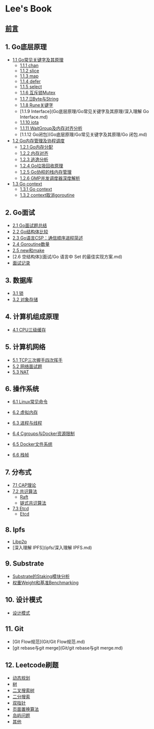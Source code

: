 

# Lee's Book

## [前言](README.md)

## 1. Go底层原理

- [1.1 Go常见关键字及其原理]()
    - [1.1.1 chan](Go底层原理/Go常见关键字及其原理/chan.md)
    - [1.1.2 slice](Go底层原理/Go常见关键字及其原理/slice.md)
    - [1.1.3 map](Go底层原理/Go常见关键字及其原理/map.md)
    - [1.1.4 defer](Go底层原理/Go常见关键字及其原理/defer.md)
    - [1.1.5 select](Go底层原理/Go常见关键字及其原理/select.md)
    - [1.1.6 互斥锁Mutex](Go底层原理/Go常见关键字及其原理/Go的互斥锁Mutex.md)
    - [1.1.7 []Byte与String](Go底层原理/Go常见关键字及其原理/[]byte与string.md)
    - [1.1.8 Rune关键字](Go底层原理/Go常见关键字及其原理/rune关键字.md)
    - [1.1.9 Interface](Go底层原理/Go常见关键字及其原理/深入理解 Go Interface.md)
    - [1.1.10 iota](Go底层原理/Go常见关键字及其原理/iota.md)
    - [1.1.11 WaitGroup及内存对齐分析](Go底层原理/Go常见关键字及其原理/WaitGroup及内存对齐分析.md)
    - [1.1.12 Go闭包](Go底层原理/Go常见关键字及其原理/Go 闭包.md)
- [1.2 Go内存管理及协程调度]()
    - [1.2.1 Go内存分配](Go底层原理/Go内存分配.md)
    - [1.2.2 内存对齐](Go底层原理/内存对齐.md)
    - [1.2.3 逃逸分析](Go底层原理/逃逸分析.md)
    - [1.2.4 Go垃圾回收原理](Go底层原理/Go垃圾回收原理.md)
    - [1.2.5 Go协程的栈内存管理](Go底层原理/Go协程的栈内存管理.md)
    - [1.2.6 GMP并发调度器深度解析](Go底层原理/GMP并发调度器深度解析.md)
- [1.3 Go context]()
    - [1.3.1 Go context](Go底层原理/Go常见关键字及其原理/context.md)
    - [1.3.2 context取消goroutine](Go面试/context取消goroutine执行的方法.md)

## 2. Go面试

- [2.1 Go面试题总结](面试/Go面试题总结.md)
- [2.2 Go结构体比较](面试/Go结构体比较.md)
- [2.3 Go语言CSP：通信顺序进程简述](面试/Go语言CSP：通信顺序进程简述.md)
- [2.4 Goroutine数量](面试/Goroutine数量.md)
- [2.5 new和make](面试/new_make.md)
- [2.6 空结构体](面试/Go 语言中 Set 的最佳实现方案.md)
- [面试记录](面试/面试记录.md)



## 3. 数据库

- [3.1 锁](数据库/锁.md)
- [3.2 对象存储](数据库/对象存储.md)

## 4. 计算机组成原理

- [4.1 CPU三级缓存](计算机组成原理/CPU三级缓存.md)

## 5. 计算机网络

- [5.1 TCP三次握手四次挥手](计算机网络/TCP三次握手四次挥手.md)
- [5.2 网络面试题](计算机网络/网络面试题.md)
- [5.3 NAT](计算机网络/NAT.md)

## 6. 操作系统

- [6.1 Linux常见命令](Linux/Linux常见命令.md)
- [6.2 虚拟内存](Linux/Linux虚拟内存.md)
- [6.3 进程与线程](Linux/Linux进程与线程.md)

- [6.4 Cgroups与Docker资源限制](Linux/Cgroups与Docker资源限制.md)
- [6.5 Docker文件系统](Linux/docker文件系统.md)
- [6.6 栈帧](Linux/栈帧.md)

## 7. 分布式

- [7.1 CAP理论](分布式/CAP理论.md)
- [7.2 共识算法]()
  - [Raft](分布式/共识算法/Raft.md)
  - [链式共识算法](分布式/共识算法/链式共识算法.md)
- [7.3 Etcd]()
  - [Etcd](etcd/etcd.md)

## 8. Ipfs

- [Libp2p](ipfs/libp2p.md)
- [深入理解 IPFS](ipfs/深入理解 IPFS.md)

## 9. Substrate

- [Substrate的Staking模块分析](substrate/Substrate的Staking模块分析.md)
- [权重Weight和基准Benchmarking](substrate/权重Weight和基准Benchmarking.md)

## 10. 设计模式

- [设计模式](设计模式/设计模式.md)



## 11. Git

- [Git Flow规范](Git/Git Flow规范.md)
- [git rebase与git merge](Git/git rebase与git merge.md)



## 12. Leetcode刷题

- [动态规划](算法/动态规划.md)
- [树](算法/树.md)
- [二叉搜索树](算法/二叉搜索树.md)
- [二分搜索](算法/二分搜索.md)
- [双指针](算法/双指针.md)
- [页面置换算法](算法/页面置换算法.md)
- [岛屿问题](算法/岛屿问题.md)
- [其他](算法/other.md)

